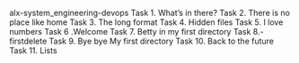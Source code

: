 alx-system_engineering-devops
Task 1. What’s in there? 
Task 2. There is no place like home
Task 3. The long format
Task 4. Hidden files 
Task 5. I love numbers
Task 6 .Welcome
Task 7. Betty in my first directory 
Task 8.-firstdelete
Task 9. Bye bye My first directory
Task 10. Back to the future
Task 11. Lists 
